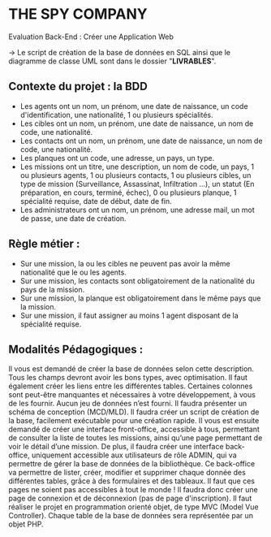 # THE SPY COMPANY
Evaluation Back-End : Créer une Application Web

-> Le script de création de la base de données en SQL ainsi que le diagramme de classe UML sont dans le
dossier "__LIVRABLES__".

## Contexte du projet : la BDD
- Les agents ont un nom, un prénom, une date de naissance, un code d'identification, une nationalité, 1
ou plusieurs spécialités.
- Les cibles ont un nom, un prénom, une date de naissance, un nom de code, une nationalité.
- Les contacts ont un nom, un prénom, une date de naissance, un nom de code, une nationalité.
- Les planques ont un code, une adresse, un pays, un type.
- Les missions ont un titre, une description, un nom de code, un pays, 1 ou plusieurs agents, 1 ou
plusieurs contacts, 1 ou plusieurs cibles, un type de mission (Surveillance, Assassinat, Infiltration …), un
statut (En préparation, en cours, terminé, échec), 0 ou plusieurs planque, 1 spécialité requise, date de
début, date de fin.
- Les administrateurs ont un nom, un prénom, une adresse mail, un mot de passe, une date de création.

## Règle métier :
- Sur une mission, la ou les cibles ne peuvent pas avoir la même nationalité que le ou les agents.
- Sur une mission, les contacts sont obligatoirement de la nationalité du pays de la mission.
- Sur une mission, la planque est obligatoirement dans le même pays que la mission.
- Sur une mission, il faut assigner au moins 1 agent disposant de la spécialité requise.

## Modalités Pédagogiques :
Il vous est demandé de créer la base de données selon cette description. Tous les champs devront
avoir les bons types, avec optimisation. Il faut également créer les liens entre les différentes tables.
Certaines colonnes sont peut-être manquantes et nécessaires à votre développement, à vous de les
fournir. Aucun jeu de données n’est fourni. Il faudra présenter un schéma de conception (MCD/MLD).
Il faudra créer un script de création de la base, facilement exécutable pour une création rapide.
Il vous est ensuite demandé de créer une interface front-office, accessible à tous, permettant de
consulter la liste de toutes les missions, ainsi qu’une page permettant de voir le détail d’une mission.
De plus, il faudra créer une interface back-office, uniquement accessible aux utilisateurs de rôle ADMIN,
qui va permettre de gérer la base de données de la bibliothèque. Ce back-office va permettre de lister,
créer, modifier et supprimer chaque donnée des différentes tables, grâce à des formulaires et des tableaux. 
Il faut que ces pages ne soient pas accessibles à tout le monde ! Il faudra donc créer une page de connexion 
et de déconnexion (pas de page d'inscription). Il faut réaliser le projet en programmation orienté objet,
de type MVC (Model Vue Controller). Chaque table de la base de données sera représentée par un objet PHP.
